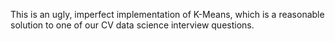 This is an ugly, imperfect implementation of K-Means, which is a reasonable solution to one of our CV data science interview questions.
